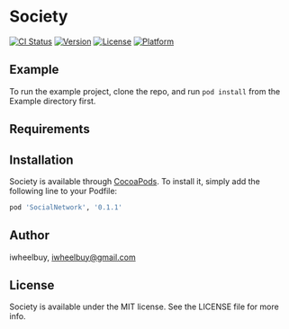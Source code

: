 # Society

[![CI Status](http://img.shields.io/travis/iwheelbuy/Society.svg?style=flat)](https://travis-ci.org/iwheelbuy/Society)
[![Version](https://img.shields.io/cocoapods/v/Society.svg?style=flat)](http://cocoapods.org/pods/Society)
[![License](https://img.shields.io/cocoapods/l/Society.svg?style=flat)](http://cocoapods.org/pods/Society)
[![Platform](https://img.shields.io/cocoapods/p/Society.svg?style=flat)](http://cocoapods.org/pods/Society)

## Example

To run the example project, clone the repo, and run `pod install` from the Example directory first.

## Requirements

## Installation

Society is available through [CocoaPods](http://cocoapods.org). To install
it, simply add the following line to your Podfile:

```ruby
pod 'SocialNetwork', '0.1.1'
```

## Author

iwheelbuy, iwheelbuy@gmail.com

## License

Society is available under the MIT license. See the LICENSE file for more info.
